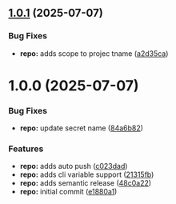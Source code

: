 ## [1.0.1](https://github.com/asibilia/commit/compare/v1.0.0...v1.0.1) (2025-07-07)

### Bug Fixes

* **repo:** adds scope to projec tname ([a2d35ca](https://github.com/asibilia/commit/commit/a2d35ca2789608fbe6e8a902aecd78a8477d92bc))

# 1.0.0 (2025-07-07)

### Bug Fixes

* **repo:** update secret name ([84a6b82](https://github.com/asibilia/commit/commit/84a6b82cec972ab877ca55359d93033a4c754341))

### Features

* **repo:** adds auto push ([c023dad](https://github.com/asibilia/commit/commit/c023dad8c5ef7ad368b782bd166cdafc75fd32b2))
* **repo:** adds cli variable support ([21315fb](https://github.com/asibilia/commit/commit/21315fb7098074e1877b5b5e89b45a511e518643))
* **repo:** adds semantic release ([48c0a22](https://github.com/asibilia/commit/commit/48c0a226778f62bf21be45222a1812a6e0dcdca4))
* **repo:** initial commit ([e1880a1](https://github.com/asibilia/commit/commit/e1880a18915ea17d222cbaeeb3635f53c56fb17d))
